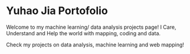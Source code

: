 # Yuhao Jia Portofolio
Welcome to my machine learning/ data analysis projects page!
I Care, Understand and Help the world with mapping, coding and data.

Check my projects on data analysis, machine learning and web mapping!
